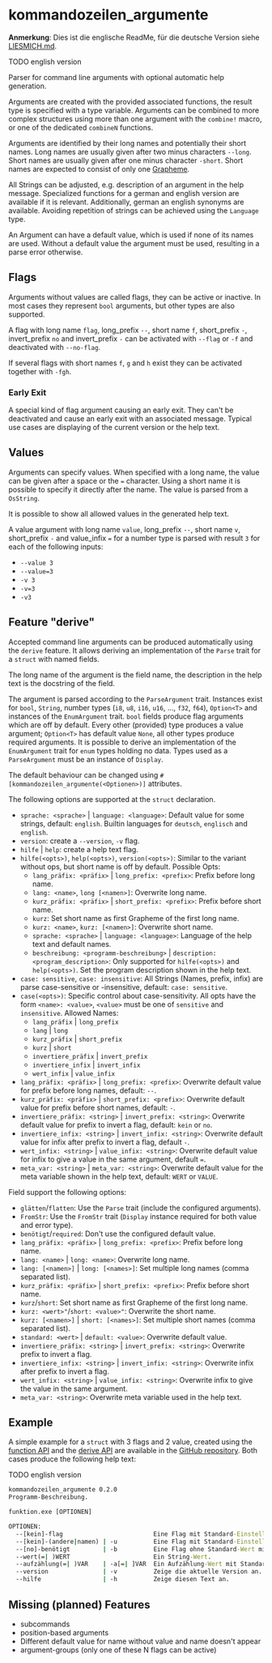 # kommandozeilen_argumente

__Anmerkung__: Dies ist die englische ReadMe, für die deutsche Version siehe
[LIESMICH.md](https://github.com/spamviech/kommandozeilen_argumente/blob/main/LIESMICH.md).

TODO english version

Parser for command line arguments with optional automatic help generation.

Arguments are created with the provided associated functions,
the result type is specified with a type variable.
Arguments can be combined to more complex structures using more than one argument
with the `combine!` macro, or one of the dedicated `combineN` functions.

Arguments are identified by their long names and potentially their short names.
Long names are usually given after two minus characters `--long`.
Short names are usually given after one minus character `-short`.
Short names are expected to consist of only one
[Grapheme](https://docs.rs/unicode-segmentation/1.8.0/unicode_segmentation/trait.UnicodeSegmentation.html#tymethod.graphemes).

All Strings can be adjusted, e.g. description of an argument in the help message.
Specialized functions for a german and english version are available if it is relevant.
Additionally, german an english synonyms are available.
Avoiding repetition of strings can be achieved using the `Language` type.

An Argument can have a default value, which is used if none of its names are used.
Without a default value the argument must be used, resulting in a parse error otherwise.

## Flags

Arguments without values are called flags, they can be active or inactive.
In most cases they represent `bool` arguments, but other types are also supported.

A flag with long name `flag`, long_prefix `--`, short name `f`, short_prefix `-`,
invert_prefix `no` and invert_prefix `-` can be activated with `--flag` or `-f`
and deactivated with `--no-flag`.

If several flags with short names `f`, `g` and `h` exist they can be activated together with `-fgh`.

### Early Exit

A special kind of flag argument causing an early exit.
They can't be deactivated and cause an early exit with an associated message.
Typical use cases are displaying of the current version or the help text.

## Values

Arguments can specify values.
When specified with a long name, the value can be given after a space or the `=` character.
Using a short name it is possible to specify it directly after the name.
The value is parsed from a `OsString`.

It is possible to show all allowed values in the generated help text.

A value argument with long name `value`, long_prefix `--`, short name `v`, short_prefix `-`
and value_infix `=` for a number type is parsed with result `3` for each of the following inputs:

- `--value 3`
- `--value=3`
- `-v 3`
- `-v=3`
- `-v3`

## Feature "derive"

Accepted command line arguments can be produced automatically using the `derive` feature.
It allows deriving an implementation of the `Parse` trait for a `struct` with named fields.

The long name of the argument is the field name,
the description in the help text is the docstring of the field.

The argument is parsed according to the `ParseArgument` trait.
Instances exist for `bool`, `String`, number types (`i8`, `u8`, `i16`, `u16`, ..., `f32`, `f64`),
`Option<T>` and instances of the `EnumArgument` trait.
`bool` fields produce flag arguments which are off by default.
Every other (provided) type produces a value argument; `Option<T>` has default value `None`,
all other types produce required arguments.
It is possible to derive an implementation of the `EnumArgument` trait for `enum` types holding no data.
Types used as a `ParseArgument` must be an instance of `Display`.

The default behaviour can be changed using `#[kommandozeilen_argumente(<Optionen>)]` attributes.

The following options are supported at the `struct` declaration.

- `sprache: <sprache>` | `language: <language>`:
  Default value for some strings, default: `english`.
  Builtin languages for `deutsch`, `englisch` and `english`.
- `version`: create a `--version`, `-v` flag.
- `hilfe` | `help`: create a help text flag.
- `hilfe(<opts>)`, `help(<opts>)`, `version(<opts>)`:
  Similar to the variant without ops, but short name is off by default. Possible Opts:
  - `lang_präfix: <präfix>` | `long_prefix: <prefix>`: Prefix before long name.
  - `lang: <name>`, `long [<namen>]`: Overwrite long name.
  - `kurz_präfix: <präfix>` | `short_prefix: <prefix>`: Prefix before short name.
  - `kurz`: Set short name as first Grapheme of the first long name.
  - `kurz: <name>`, `kurz: [<namen>]`: Overwrite short name.
  - `sprache: <sprache>` | `language: <language>`: Language of the help text and default names.
  - `beschreibung: <programm-beschreibung>` | `description: <program_description>`:
    Only supported for `hilfe(<opts>)` and `help(<opts>)`.
    Set the program description shown in the help text.
- `case: sensitive`, `case: insensitive`:
  All Strings (Names, prefix, infix) are parse case-sensitive or -insensitive,
  default: `case: sensitive`.
- `case(<opts>)`:
  Specific control about case-sensitivity. All opts have the form `<name>: <value>`,
  `<value>` must be one of `sensitive` and `insensitive`. Allowed Names:
  - `lang_präfix` | `long_prefix`
  - `lang` | `long`
  - `kurz_präfix` | `short_prefix`
  - `kurz` | `short`
  - `invertiere_präfix` | `invert_prefix`
  - `invertiere_infix` | `invert_infix`
  - `wert_infix` | `value_infix`
- `lang_präfix: <präfix>` | `long_prefix: <prefix>`:
  Overwrite default value for prefix before long names, default: `--`.
- `kurz_präfix: <präfix>` | `short_prefix: <prefix>`:
  Overwrite default value for prefix before short names, default: `-`.
- `invertiere_präfix: <string>` | `invert_prefix: <string>`:
  Overwrite default value for prefix to invert a flag, default: `kein` or `no`.
- `invertiere_infix: <string>` | `invert_infix: <string>`:
  Overwrite default value for infix after prefix to invert a flag, default `-`.
- `wert_infix: <string>` | `value_infix: <string>`:
  Overwrite default value for infix to give a value in the same argument, default `=`.
- `meta_var: <string>` | `meta_var: <string>`:
  Overwrite default value for the meta variable shown in the help text, default: `WERT` or `VALUE`.

Field support the following options:

- `glätten`/`flatten`: Use the `Parse` trait (include the configured arguments).
- `FromStr`: Use the `FromStr` trait (`Display` instance required for both value and error type).
- `benötigt`/`required`: Don't use the configured default value.
- `lang_präfix: <präfix>` | `long_prefix: <prefix>`: Prefix before long name.
- `lang: <name>` | `long: <name>`: Overwrite long name.
- `lang: [<namen>]` | `long: [<names>]`: Set multiple long names (comma separated list).
- `kurz_präfix: <präfix>` | `short_prefix: <prefix>`: Prefix before short name.
- `kurz`/`short`: Set short name as first Grapheme of the first long name.
- `kurz: <wert>"`/`short: <value>"`: Overwrite the short name.
- `kurz: [<namen>]` | `short: [<names>]`: Set multiple short names (comma separated list).
- `standard: <wert>` | `default: <value>`: Overwrite default value.
- `invertiere_präfix: <string>` | `invert_prefix: <string>`: Overwrite prefix to invert a flag.
- `invertiere_infix: <string>` | `invert_infix: <string>`:
  Overwrite infix after prefix to invert a flag.
- `wert_infix: <string>` | `value_infix: <string>`:
  Overwrite infix to give the value in the same argument.
- `meta_var: <string>`: Overwrite meta variable used in the help text.

## Example

A simple example for a `struct` with 3 flags and 2 value, created using the
[function API](https://github.com/spamviech/kommandozeilen_argumente/blob/main/examples/function.rs)
and the
[derive API](https://github.com/spamviech/kommandozeilen_argumente/blob/main/examples/deriveEN.rs)
are available in the
[GitHub repository](https://github.com/spamviech/kommandozeilen_argumente/).
Both cases produce the following help text:

TODO english version

```cmd
kommandozeilen_argumente 0.2.0
Programm-Beschreibung.

funktion.exe [OPTIONEN]

OPTIONEN:
  --[kein]-flag                         Eine Flag mit Standard-Einstellungen [Standard: false]  
  --[kein]-(andere|namen) | -u          Eine Flag mit Standard-Einstellungen [Standard: false]  
  --[no]-benötigt         | -b          Eine Flag ohne Standard-Wert mit alternativem Präfix zum invertieren.
  --wert(=| )WERT                       Ein String-Wert.
  --aufzählung(=| )VAR    | -a[=| ]VAR  Ein Aufzählung-Wert mit Standard-Wert und alternativer Meta-Variable. [Erlaubte Werte: Eins, Zwei, Drei | Standard: Zwei]
  --version               | -v          Zeige die aktuelle Version an.
  --hilfe                 | -h          Zeige diesen Text an.
```

## Missing (planned) Features

- subcommands
- position-based arguments
- Different default value for name without value and name doesn't appear
- argument-groups (only one of these N flags can be active)
